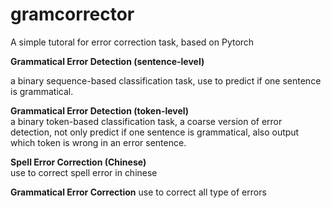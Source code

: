 # gramcorrector
A simple tutoral for error correction task, based on Pytorch

**Grammatical Error Detection (sentence-level)**

a binary sequence-based classification task, use to predict if one sentence is grammatical.

**Grammatical Error Detection (token-level)**  
a binary token-based classification task, a coarse version of error detection, not only
predict if one sentence is grammatical, also output which token is wrong in an error sentence.

**Spell Error Correction (Chinese)**  
use to correct spell error in chinese

**Grammatical Error Correction**
use to correct all type of errors



